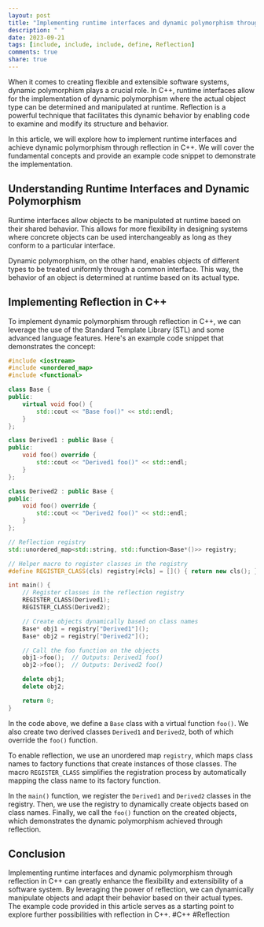 ```yaml
---
layout: post
title: "Implementing runtime interfaces and dynamic polymorphism through reflection in C++."
description: " "
date: 2023-09-21
tags: [include, include, include, define, Reflection]
comments: true
share: true
---
```


When it comes to creating flexible and extensible software systems, dynamic polymorphism plays a crucial role. In C++, runtime interfaces allow for the implementation of dynamic polymorphism where the actual object type can be determined and manipulated at runtime. Reflection is a powerful technique that facilitates this dynamic behavior by enabling code to examine and modify its structure and behavior.

In this article, we will explore how to implement runtime interfaces and achieve dynamic polymorphism through reflection in C++. We will cover the fundamental concepts and provide an example code snippet to demonstrate the implementation.

## Understanding Runtime Interfaces and Dynamic Polymorphism

Runtime interfaces allow objects to be manipulated at runtime based on their shared behavior. This allows for more flexibility in designing systems where concrete objects can be used interchangeably as long as they conform to a particular interface.

Dynamic polymorphism, on the other hand, enables objects of different types to be treated uniformly through a common interface. This way, the behavior of an object is determined at runtime based on its actual type.

## Implementing Reflection in C++

To implement dynamic polymorphism through reflection in C++, we can leverage the use of the Standard Template Library (STL) and some advanced language features. Here's an example code snippet that demonstrates the concept:

```c++
#include <iostream>
#include <unordered_map>
#include <functional>

class Base {
public:
    virtual void foo() {
        std::cout << "Base foo()" << std::endl;
    }
};

class Derived1 : public Base {
public:
    void foo() override {
        std::cout << "Derived1 foo()" << std::endl;
    }
};

class Derived2 : public Base {
public:
    void foo() override {
        std::cout << "Derived2 foo()" << std::endl;
    }
};

// Reflection registry
std::unordered_map<std::string, std::function<Base*()>> registry;

// Helper macro to register classes in the registry
#define REGISTER_CLASS(cls) registry[#cls] = []() { return new cls(); }

int main() {
    // Register classes in the reflection registry
    REGISTER_CLASS(Derived1);
    REGISTER_CLASS(Derived2);

    // Create objects dynamically based on class names
    Base* obj1 = registry["Derived1"]();
    Base* obj2 = registry["Derived2"]();

    // Call the foo function on the objects
    obj1->foo();  // Outputs: Derived1 foo()
    obj2->foo();  // Outputs: Derived2 foo()

    delete obj1;
    delete obj2;

    return 0;
}
```

In the code above, we define a `Base` class with a virtual function `foo()`. We also create two derived classes `Derived1` and `Derived2`, both of which override the `foo()` function.

To enable reflection, we use an unordered map `registry`, which maps class names to factory functions that create instances of those classes. The macro `REGISTER_CLASS` simplifies the registration process by automatically mapping the class name to its factory function.

In the `main()` function, we register the `Derived1` and `Derived2` classes in the registry. Then, we use the registry to dynamically create objects based on class names. Finally, we call the `foo()` function on the created objects, which demonstrates the dynamic polymorphism achieved through reflection.

## Conclusion

Implementing runtime interfaces and dynamic polymorphism through reflection in C++ can greatly enhance the flexibility and extensibility of a software system. By leveraging the power of reflection, we can dynamically manipulate objects and adapt their behavior based on their actual types. The example code provided in this article serves as a starting point to explore further possibilities with reflection in C++. #C++ #Reflection